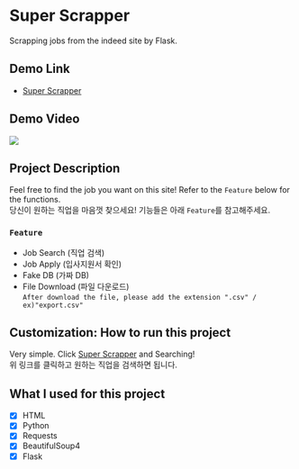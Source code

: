 # Super Scrapper

Scrapping jobs from the indeed site by Flask.

## Demo Link

- [Super Scrapper](http://superscrapper--youngwookkim.repl.co/)

## Demo Video

![](Super-Scrapper_demo.gif)

## Project Description 

Feel free to find the job you want on this site! Refer to the `Feature` below for the functions.  
당신이 원하는 직업을 마음껏 찾으세요! 기능들은 아래 `Feature`를 참고해주세요.

### `Feature`

- Job Search (직업 검색)
- Job Apply (입사지원서 확인)
- Fake DB (가짜 DB)
- File Download (파일 다운로드)  
  `After download the file, please add the extension ".csv" / ex)"export.csv"`

## Customization: How to run this project

Very simple. Click [Super Scrapper](http://superscrapper--youngwookkim.repl.co/) and Searching!  
위 링크를 클릭하고 원하는 직업을 검색하면 됩니다. 

## What I used for this project 

- [X] HTML
- [X] Python
- [X] Requests
- [X] BeautifulSoup4
- [X] Flask
